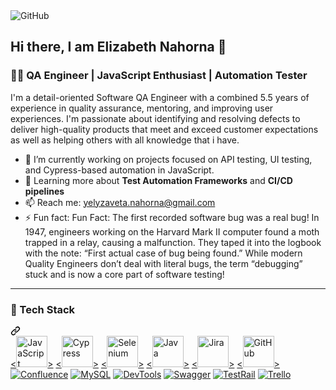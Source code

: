 <img src="https://private-user-images.githubusercontent.com/146130391/375169117-9746c319-70a5-4d5b-9a50-db7ad170ba87.jpg?jwt=eyJhbGciOiJIUzI1NiIsInR5cCI6IkpXVCJ9.eyJpc3MiOiJnaXRodWIuY29tIiwiYXVkIjoicmF3LmdpdGh1YnVzZXJjb250ZW50LmNvbSIsImtleSI6ImtleTUiLCJleHAiOjE3NDAwNzU0MzEsIm5iZiI6MTc0MDA3NTEzMSwicGF0aCI6Ii8xNDYxMzAzOTEvMzc1MTY5MTE3LTk3NDZjMzE5LTcwYTUtNGQ1Yi05YTUwLWRiN2FkMTcwYmE4Ny5qcGc_WC1BbXotQWxnb3JpdGhtPUFXUzQtSE1BQy1TSEEyNTYmWC1BbXotQ3JlZGVudGlhbD1BS0lBVkNPRFlMU0E1M1BRSzRaQSUyRjIwMjUwMjIwJTJGdXMtZWFzdC0xJTJGczMlMkZhd3M0X3JlcXVlc3QmWC1BbXotRGF0ZT0yMDI1MDIyMFQxODEyMTFaJlgtQW16LUV4cGlyZXM9MzAwJlgtQW16LVNpZ25hdHVyZT0zZWRhY2RkNTEzZDU3Nzk4MWVjNjI0NjI4OWNkNGY2MDA5NThkZjEzZmNiNzFlODBmZjUyMThkYTYxYmUyOGI4JlgtQW16LVNpZ25lZEhlYWRlcnM9aG9zdCJ9.agCwg1knvFoflW2GhUxTB_itV2vFYgH7ypQqbArE3WA" alt="GitHub" style="max-width: 100%;">

## Hi there, I am Elizabeth Nahorna 👋
<h3 class="heading-element" dir="auto">👩‍💻 QA Engineer | JavaScript Enthusiast | Automation Tester</h3>
<p dir="auto">I'm a detail-oriented Software QA Engineer with a combined 5.5 years of experience in quality assurance, mentoring, and improving user experiences. I'm passionate about identifying and resolving defects to deliver high-quality products that meet and exceed customer expectations as well as helping others with all knowledge that i have.</p>
<ul dir="auto">
<li>🔭 I’m currently working on projects focused on API testing, UI testing, and Cypress-based automation in JavaScript.</li>
<li>🌱 Learning more about <strong>Test Automation Frameworks</strong> and <strong>CI/CD pipelines</strong></li>
<li>📫 Reach me: <a href="mailto:yelyzaveta.nahorna@gmail.com">yelyzaveta.nahorna@gmail.com</a></li>
<li>⚡ Fun fact: Fun Fact: The first recorded software bug was a real bug! In 1947, engineers working on the Harvard Mark II computer found a moth trapped in a relay, causing a malfunction. They taped it into the logbook with the note: “First actual case of bug being found.”
While modern Quality Engineers don’t deal with literal bugs, the term “debugging” stuck and is now a core part of software testing!</li>
</ul>
<hr></hr>
<div class="markdown-heading" dir="auto"><h3 class="heading-element" dir="auto">🚀 Tech Stack</h3><a id="user-content--tech-stack" class="anchor" aria-label="Permalink: 🚀 Tech Stack" href="#-tech-stack"><svg class="octicon octicon-link" viewBox="0 0 16 16" version="1.1" width="16" height="16" aria-hidden="true"><path d="m7.775 3.275 1.25-1.25a3.5 3.5 0 1 1 4.95 4.95l-2.5 2.5a3.5 3.5 0 0 1-4.95 0 .751.751 0 0 1 .018-1.042.751.751 0 0 1 1.042-.018 1.998 1.998 0 0 0 2.83 0l2.5-2.5a2.002 2.002 0 0 0-2.83-2.83l-1.25 1.25a.751.751 0 0 1-1.042-.018.751.751 0 0 1-.018-1.042Zm-4.69 9.64a1.998 1.998 0 0 0 2.83 0l1.25-1.25a.751.751 0 0 1 1.042.018.751.751 0 0 1 .018 1.042l-1.25 1.25a3.5 3.5 0 1 1-4.95-4.95l2.5-2.5a3.5 3.5 0 0 1 4.95 0 .751.751 0 0 1-.018 1.042.751.751 0 0 1-1.042.018 1.998 1.998 0 0 0-2.83 0l-2.5 2.5a1.998 1.998 0 0 0 0 2.83Z"></path></svg></a></div>
<a target="_blank" rel="noopener noreferrer nofollow" href="https://upload.wikimedia.org/wikipedia/commons/6/6a/JavaScript-logo.png"><<img src="https://upload.wikimedia.org/wikipedia/commons/6/6a/JavaScript-logo.png" alt="JavaScript" width="50" height="50">></a>
<a target="_blank" rel="noopener noreferrer nofollow" href="https://logowik.com/content/uploads/images/cypress8748.logowik.com.webp"><<img src="https://logowik.com/content/uploads/images/cypress8748.logowik.com.webp" alt="Cypress" width="50" height="50">></a>
<a target="_blank" rel="noopener noreferrer nofollow" href="https://upload.wikimedia.org/wikipedia/commons/d/d5/Selenium_Logo.png"><<img src="https://upload.wikimedia.org/wikipedia/commons/d/d5/Selenium_Logo.png" alt="Selenium" width="50" height="50">></a>
<a target="_blank" rel="noopener noreferrer nofollow" href="https://cdn.iconscout.com/icon/free/png-512/free-java-logo-icon-download-in-svg-png-gif-file-formats--wordmark-programming-language-pack-logos-icons-1174953.png?f=webp&w=512"><<img src="https://cdn.iconscout.com/icon/free/png-512/free-java-logo-icon-download-in-svg-png-gif-file-formats--wordmark-programming-language-pack-logos-icons-1174953.png?f=webp&w=512" alt="Java" width="50" height="50">></a>
<a target="_blank" rel="noopener noreferrer nofollow" href="https://media.licdn.com/dms/image/v2/D5612AQEhETZFwHA7ag/article-cover_image-shrink_423_752/article-cover_image-shrink_423_752/0/1721174532227?e=1745452800&v=beta&t=MzbeJ0g5q7BaYDybkFULNDCU8A3ZJV7wBHk9FahkQu0"><<img src="https://media.licdn.com/dms/image/v2/D5612AQEhETZFwHA7ag/article-cover_image-shrink_423_752/article-cover_image-shrink_423_752/0/1721174532227?e=1745452800&v=beta&t=MzbeJ0g5q7BaYDybkFULNDCU8A3ZJV7wBHk9FahkQu0" alt="Jira" width="50" height="50">></a>
<a target="_blank" rel="noopener noreferrer nofollow" href="https://icon-icons.com/icons2/3685/PNG/512/github_logo_icon_229278.png"><<img src="https://icon-icons.com/icons2/3685/PNG/512/github_logo_icon_229278.png" alt="GitHub" width="50" height="50">></a>
<a target="_blank" rel="noopener noreferrer nofollow" href="https://icon-icons.com/icons2/2428/PNG/512/github_black_logo_icon_147128.png"><img src="https://icon-icons.com/icons2/2428/PNG/512/github_black_logo_icon_147128.png" alt="" data-canonical-src="https://img.shields.io/badge/Git%20Bash-4EAA25?style=for-the-badge&amp;logo=git&amp;logoColor=white" style="max-width: 100%;"></a>
<a target="_blank" rel="noopener noreferrer nofollow" href="https://camo.githubusercontent.com/bbbff6fed0f2aa6fc65e8b5b06d1d2c85de8cf5fd344bc6d49ffceccfc89ec65/68747470733a2f2f696d672e736869656c64732e696f2f62616467652f436f6e666c75656e63652d3137324234443f7374796c653d666f722d7468652d6261646765266c6f676f3d636f6e666c75656e6365266c6f676f436f6c6f723d7768697465"><img src="https://camo.githubusercontent.com/bbbff6fed0f2aa6fc65e8b5b06d1d2c85de8cf5fd344bc6d49ffceccfc89ec65/68747470733a2f2f696d672e736869656c64732e696f2f62616467652f436f6e666c75656e63652d3137324234443f7374796c653d666f722d7468652d6261646765266c6f676f3d636f6e666c75656e6365266c6f676f436f6c6f723d7768697465" alt="Confluence" data-canonical-src="https://img.shields.io/badge/Confluence-172B4D?style=for-the-badge&amp;logo=confluence&amp;logoColor=white" style="max-width: 100%;"></a>
<a target="_blank" rel="noopener noreferrer nofollow" href="https://camo.githubusercontent.com/0e7b526d88d84770a3a40f05841e2f550d835c9de6ac4f65a5227cd9e64beefb/68747470733a2f2f696d672e736869656c64732e696f2f62616467652f4d7953514c2d3434373941313f7374796c653d666f722d7468652d6261646765266c6f676f3d6d7973716c266c6f676f436f6c6f723d7768697465"><img src="https://camo.githubusercontent.com/0e7b526d88d84770a3a40f05841e2f550d835c9de6ac4f65a5227cd9e64beefb/68747470733a2f2f696d672e736869656c64732e696f2f62616467652f4d7953514c2d3434373941313f7374796c653d666f722d7468652d6261646765266c6f676f3d6d7973716c266c6f676f436f6c6f723d7768697465" alt="MySQL" data-canonical-src="https://img.shields.io/badge/MySQL-4479A1?style=for-the-badge&amp;logo=mysql&amp;logoColor=white" style="max-width: 100%;"></a>
<a target="_blank" rel="noopener noreferrer nofollow" href="https://camo.githubusercontent.com/a2b1187b5e57fef4222b0a8e8fdea66b78cc478c42a37ede16b1acce87eab53d/68747470733a2f2f696d672e736869656c64732e696f2f62616467652f446576546f6f6c732d4646364333373f7374796c653d666f722d7468652d6261646765266c6f676f3d676f6f676c656368726f6d65266c6f676f436f6c6f723d7768697465"><img src="https://camo.githubusercontent.com/a2b1187b5e57fef4222b0a8e8fdea66b78cc478c42a37ede16b1acce87eab53d/68747470733a2f2f696d672e736869656c64732e696f2f62616467652f446576546f6f6c732d4646364333373f7374796c653d666f722d7468652d6261646765266c6f676f3d676f6f676c656368726f6d65266c6f676f436f6c6f723d7768697465" alt="DevTools" data-canonical-src="https://img.shields.io/badge/DevTools-FF6C37?style=for-the-badge&amp;logo=googlechrome&amp;logoColor=white" style="max-width: 100%;"></a>
<a target="_blank" rel="noopener noreferrer nofollow" href="https://camo.githubusercontent.com/d254fba20950f44cbe1f99e3b74c6cfa632efbee2ee80d0d0ac234819740abff/68747470733a2f2f696d672e736869656c64732e696f2f62616467652f537761676765722d3835454132443f7374796c653d666f722d7468652d6261646765266c6f676f3d73776167676572266c6f676f436f6c6f723d626c61636b"><img src="https://camo.githubusercontent.com/d254fba20950f44cbe1f99e3b74c6cfa632efbee2ee80d0d0ac234819740abff/68747470733a2f2f696d672e736869656c64732e696f2f62616467652f537761676765722d3835454132443f7374796c653d666f722d7468652d6261646765266c6f676f3d73776167676572266c6f676f436f6c6f723d626c61636b" alt="Swagger" data-canonical-src="https://img.shields.io/badge/Swagger-85EA2D?style=for-the-badge&amp;logo=swagger&amp;logoColor=black" style="max-width: 100%;"></a>
<a target="_blank" rel="noopener noreferrer nofollow" href="https://camo.githubusercontent.com/4f481de6891be24b48b374d91b7162e5d792c443815dd4682370c8fa5f45bc8e/68747470733a2f2f696d672e736869656c64732e696f2f62616467652f546573745261696c2d3030393638383f7374796c653d666f722d7468652d6261646765266c6f676f3d266c6f676f436f6c6f723d7768697465"><img src="https://camo.githubusercontent.com/4f481de6891be24b48b374d91b7162e5d792c443815dd4682370c8fa5f45bc8e/68747470733a2f2f696d672e736869656c64732e696f2f62616467652f546573745261696c2d3030393638383f7374796c653d666f722d7468652d6261646765266c6f676f3d266c6f676f436f6c6f723d7768697465" alt="TestRail" data-canonical-src="https://img.shields.io/badge/TestRail-009688?style=for-the-badge&amp;logo=&amp;logoColor=white" style="max-width: 100%;"></a>
<a target="_blank" rel="noopener noreferrer nofollow" href="https://camo.githubusercontent.com/2e85bca260d37f13f75938dac6923aac17d11128ab399f0bd3e8e854980bedb7/68747470733a2f2f696d672e736869656c64732e696f2f62616467652f5472656c6c6f2d3030373942463f7374796c653d666f722d7468652d6261646765266c6f676f3d7472656c6c6f266c6f676f436f6c6f723d7768697465"><img src="https://camo.githubusercontent.com/2e85bca260d37f13f75938dac6923aac17d11128ab399f0bd3e8e854980bedb7/68747470733a2f2f696d672e736869656c64732e696f2f62616467652f5472656c6c6f2d3030373942463f7374796c653d666f722d7468652d6261646765266c6f676f3d7472656c6c6f266c6f676f436f6c6f723d7768697465" alt="Trello" data-canonical-src="https://img.shields.io/badge/Trello-0079BF?style=for-the-badge&amp;logo=trello&amp;logoColor=white" style="max-width: 100%;"></a></p>
<!--
**Ylzvt/Ylzvt** is a ✨ _special_ ✨ repository because its `README.md` (this file) appears on your GitHub profile.

Here are some ideas to get you started:



